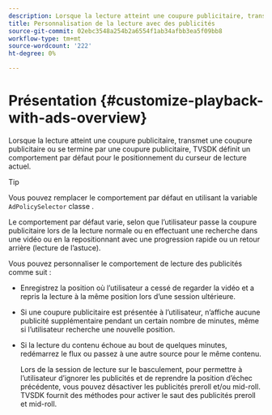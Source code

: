 ```yaml
---
description: Lorsque la lecture atteint une coupure publicitaire, transmet une coupure publicitaire ou se termine par une coupure publicitaire, TVSDK définit un comportement par défaut pour le positionnement du curseur de lecture actuel.
title: Personnalisation de la lecture avec des publicités
source-git-commit: 02ebc3548a254b2a6554f1ab34afbb3ea5f09bb8
workflow-type: tm+mt
source-wordcount: '222'
ht-degree: 0%

---
```


# Présentation {#customize-playback-with-ads-overview}

Lorsque la lecture atteint une coupure publicitaire, transmet une coupure publicitaire ou se termine par une coupure publicitaire, TVSDK définit un comportement par défaut pour le positionnement du curseur de lecture actuel.

>[!TIP]
>
>Vous pouvez remplacer le comportement par défaut en utilisant la variable `AdPolicySelector` classe .

Le comportement par défaut varie, selon que l’utilisateur passe la coupure publicitaire lors de la lecture normale ou en effectuant une recherche dans une vidéo ou en la repositionnant avec une progression rapide ou un retour arrière (lecture de l’astuce).

Vous pouvez personnaliser le comportement de lecture des publicités comme suit :

* Enregistrez la position où l’utilisateur a cessé de regarder la vidéo et a repris la lecture à la même position lors d’une session ultérieure.
* Si une coupure publicitaire est présentée à l’utilisateur, n’affiche aucune publicité supplémentaire pendant un certain nombre de minutes, même si l’utilisateur recherche une nouvelle position.
* Si la lecture du contenu échoue au bout de quelques minutes, redémarrez le flux ou passez à une autre source pour le même contenu.

  Lors de la session de lecture sur le basculement, pour permettre à l’utilisateur d’ignorer les publicités et de reprendre la position d’échec précédente, vous pouvez désactiver les publicités preroll et/ou mid-roll. TVSDK fournit des méthodes pour activer le saut des publicités preroll et mid-roll.
